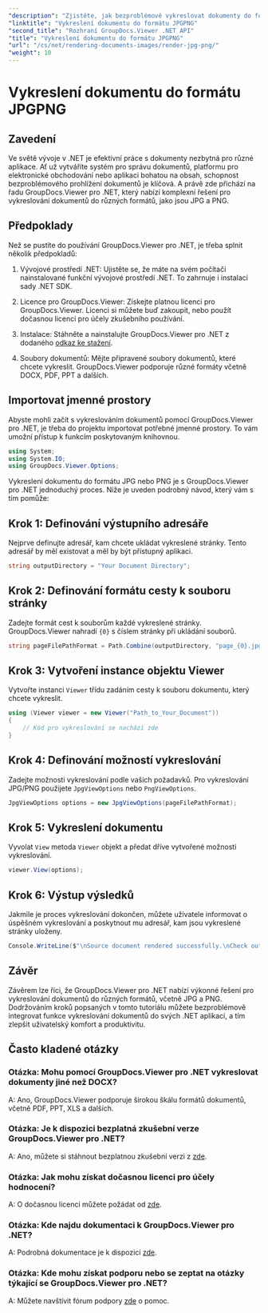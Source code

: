 ```yaml
---
"description": "Zjistěte, jak bezproblémově vykreslovat dokumenty do formátu JPG/PNG v prostředí .NET pomocí nástroje GroupDocs.Viewer pro lepší uživatelský komfort a produktivitu."
"linktitle": "Vykreslení dokumentu do formátu JPGPNG"
"second_title": "Rozhraní GroupDocs.Viewer .NET API"
"title": "Vykreslení dokumentu do formátu JPGPNG"
"url": "/cs/net/rendering-documents-images/render-jpg-png/"
"weight": 10
---
```


# Vykreslení dokumentu do formátu JPGPNG

## Zavedení

Ve světě vývoje v .NET je efektivní práce s dokumenty nezbytná pro různé aplikace. Ať už vytváříte systém pro správu dokumentů, platformu pro elektronické obchodování nebo aplikaci bohatou na obsah, schopnost bezproblémového prohlížení dokumentů je klíčová. A právě zde přichází na řadu GroupDocs.Viewer pro .NET, který nabízí komplexní řešení pro vykreslování dokumentů do různých formátů, jako jsou JPG a PNG.

## Předpoklady

Než se pustíte do používání GroupDocs.Viewer pro .NET, je třeba splnit několik předpokladů:

1. Vývojové prostředí .NET: Ujistěte se, že máte na svém počítači nainstalované funkční vývojové prostředí .NET. To zahrnuje i instalaci sady .NET SDK.

2. Licence pro GroupDocs.Viewer: Získejte platnou licenci pro GroupDocs.Viewer. Licenci si můžete buď zakoupit, nebo použít dočasnou licenci pro účely zkušebního používání.

3. Instalace: Stáhněte a nainstalujte GroupDocs.Viewer pro .NET z dodaného [odkaz ke stažení](https://releases.groupdocs.com/viewer/net/).

4. Soubory dokumentů: Mějte připravené soubory dokumentů, které chcete vykreslit. GroupDocs.Viewer podporuje různé formáty včetně DOCX, PDF, PPT a dalších.

## Importovat jmenné prostory

Abyste mohli začít s vykreslováním dokumentů pomocí GroupDocs.Viewer pro .NET, je třeba do projektu importovat potřebné jmenné prostory. To vám umožní přístup k funkcím poskytovaným knihovnou.

```csharp
using System;
using System.IO;
using GroupDocs.Viewer.Options;
```

Vykreslení dokumentu do formátu JPG nebo PNG je s GroupDocs.Viewer pro .NET jednoduchý proces. Níže je uveden podrobný návod, který vám s tím pomůže:

## Krok 1: Definování výstupního adresáře

Nejprve definujte adresář, kam chcete ukládat vykreslené stránky. Tento adresář by měl existovat a měl by být přístupný aplikaci.

```csharp
string outputDirectory = "Your Document Directory";
```

## Krok 2: Definování formátu cesty k souboru stránky

Zadejte formát cest k souborům každé vykreslené stránky. GroupDocs.Viewer nahradí `{0}` s číslem stránky při ukládání souborů.

```csharp
string pageFilePathFormat = Path.Combine(outputDirectory, "page_{0}.jpg");
```

## Krok 3: Vytvoření instance objektu Viewer

Vytvořte instanci `Viewer` třídu zadáním cesty k souboru dokumentu, který chcete vykreslit.

```csharp
using (Viewer viewer = new Viewer("Path_to_Your_Document"))
{
    // Kód pro vykreslování se nachází zde
}
```

## Krok 4: Definování možností vykreslování

Zadejte možnosti vykreslování podle vašich požadavků. Pro vykreslování JPG/PNG použijete `JpgViewOptions` nebo `PngViewOptions`.

```csharp
JpgViewOptions options = new JpgViewOptions(pageFilePathFormat);
```

## Krok 5: Vykreslení dokumentu

Vyvolat `View` metoda `Viewer` objekt a předat dříve vytvořené možnosti vykreslování.

```csharp
viewer.View(options);
```

## Krok 6: Výstup výsledků

Jakmile je proces vykreslování dokončen, můžete uživatele informovat o úspěšném vykreslování a poskytnout mu adresář, kam jsou vykreslené stránky uloženy.

```csharp
Console.WriteLine($"\nSource document rendered successfully.\nCheck output in {outputDirectory}.");
```

## Závěr

Závěrem lze říci, že GroupDocs.Viewer pro .NET nabízí výkonné řešení pro vykreslování dokumentů do různých formátů, včetně JPG a PNG. Dodržováním kroků popsaných v tomto tutoriálu můžete bezproblémově integrovat funkce vykreslování dokumentů do svých .NET aplikací, a tím zlepšit uživatelský komfort a produktivitu.

## Často kladené otázky

### Otázka: Mohu pomocí GroupDocs.Viewer pro .NET vykreslovat dokumenty jiné než DOCX?

A: Ano, GroupDocs.Viewer podporuje širokou škálu formátů dokumentů, včetně PDF, PPT, XLS a dalších.

### Otázka: Je k dispozici bezplatná zkušební verze GroupDocs.Viewer pro .NET?

A: Ano, můžete si stáhnout bezplatnou zkušební verzi z [zde](https://releases.groupdocs.com/).

### Otázka: Jak mohu získat dočasnou licenci pro účely hodnocení?

A: O dočasnou licenci můžete požádat od [zde](https://purchase.groupdocs.com/temporary-license/).

### Otázka: Kde najdu dokumentaci k GroupDocs.Viewer pro .NET?

A: Podrobná dokumentace je k dispozici [zde](https://tutorials.groupdocs.com/viewer/net/).

### Otázka: Kde mohu získat podporu nebo se zeptat na otázky týkající se GroupDocs.Viewer pro .NET?

A: Můžete navštívit fórum podpory [zde](https://forum.groupdocs.com/c/viewer/9) o pomoc.